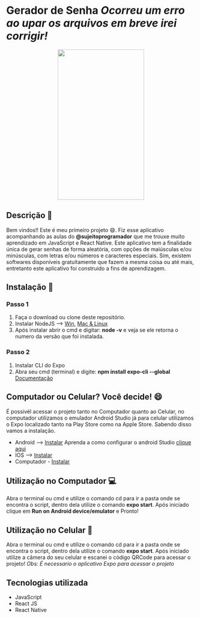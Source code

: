 # Gerador de Senha *Ocorreu um erro ao upar os arquivos em breve irei corrigir!*

<p align="center">
  <img width="230" height="400" src="assets/to_readme/animado.gif">
</p>

## Descrição 📖
Bem vindos!! Este é meu primeiro projeto 😄. Fiz esse aplicativo acompanhando as aulas do **@sujeitoprogramador** que me trouxe muito aprendizado em JavaScript e React Native. Este aplicativo tem a finalidade única de gerar senhas de forma aleatória, com opções de maiúsculas e/ou minúsculas, com letras e/ou números e caracteres especiais. Sim, existem softwares disponíveis gratuitamente que fazem a mesma coisa ou até mais, entretanto este aplicativo foi construido a fins de aprendizagem.

## Instalação 🚀
### Passo 1
1. Faça o download ou clone deste repositório.
2. Instalar NodeJS --> [Win](https://nodejs.org/en/), [Mac & Linux](https://nodejs.org/en/download/package-manager/)
3. Após instalar abrir o cmd e digitar: **node -v** e veja se ele retorna o numero da versão que foi instalada.
### Passo 2
1. Instalar CLI do Expo
2. Abra seu cmd (terminal) e digite: **npm install expo-cli --global** [Documentação](https://docs.expo.io/versions/latest/) 

## Computador ou Celular? Você decide! 😄
É possivél acessar o projeto tanto no Computador quanto ao Celular, no computador utilizamos o emulador Android Studio já para celular utilizamos o Expo localizado tanto na Play Store como na Apple Store. Sabendo disso vamos a instalação.
* Android --> [Instalar](https://play.google.com/store/apps/details?id=host.exp.exponent&hl=pt_BR&gl=US) Aprenda a como configurar o android Studio [clique aqui](https://developer.android.com/studio/intro/studio-config?hl=pt-br)
* IOS --> [Instalar](https://apps.apple.com/br/app/expo-go/id982107779)
* Computador - [Instalar](https://developer.android.com/studio/)

## Utilização no Computador 💻
Abra o terminal ou cmd e utilize o comando cd para ir a pasta onde se encontra o script, dentro dela utilize o comando **expo start**. Após iniciado clique em **Run on Android device/emulator** e Pronto!

## Utilização no Celular 📱
Abra o terminal ou cmd e utilize o comando cd para ir a pasta onde se encontra o script, dentro dela utilize o comando **expo start**. Após iniciado utilize a câmera do seu celular e escanei o código QRCode para acessar o projeto! *Obs: É necessario o aplicativo Expo para acessar o projeto*

## Tecnologias utilizada
* JavaScript
* React JS
* React Native
